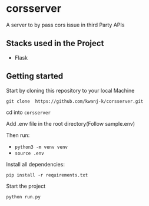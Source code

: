 # corsserver
A server to by pass cors issue in third Party APIs

## Stacks used in the Project

- Flask

## Getting started

Start by cloning this repository to your local Machine

``` git clone  https://github.com/kwanj-k/corsserver.git ```

cd into ```corsserver```

Add .env file in the root directory(Follow sample.env)

Then run:
* `python3 -m venv venv`
* `source .env`

Install all dependencies:

```pip install -r requirements.txt ```


Start the project

``` python run.py ```
